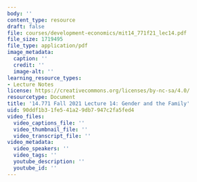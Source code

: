 ```yaml
---
body: ''
content_type: resource
draft: false
file: courses/development-economics/mit14_771f21_lec14.pdf
file_size: 1719495
file_type: application/pdf
image_metadata:
  caption: ''
  credit: ''
  image-alt: ''
learning_resource_types:
- Lecture Notes
license: https://creativecommons.org/licenses/by-nc-sa/4.0/
resourcetype: Document
title: '14.771 Fall 2021 Lecture 14: Gender and the Family'
uid: 90ddf1b3-1fe5-41a2-9db7-947c2fa5fed4
video_files:
  video_captions_file: ''
  video_thumbnail_file: ''
  video_transcript_file: ''
video_metadata:
  video_speakers: ''
  video_tags: ''
  youtube_description: ''
  youtube_id: ''
---
```

